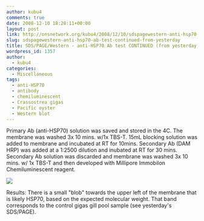 ```yaml
---
author: kubu4
comments: true
date: 2008-12-10 18:28:11+00:00
layout: post
link: http://onsnetwork.org/kubu4/2008/12/10/sdspagewestern-anti-hsp70-ab-test-continued-from-yesterday/
slug: sdspagewestern-anti-hsp70-ab-test-continued-from-yesterday
title: SDS/PAGE/Western - anti-HSP70 Ab test CONTINUED (from yesterday)
wordpress_id: 1357
author:
  - kubu4
categories:
  - Miscellaneous
tags:
  - anti-HSP70
  - antibody
  - chemiluminescent
  - Crassostrea gigas
  - Pacific oyster
  - Western blot
---
```


Primary Ab (anti-HSP70) solution was saved and stored in the 4C. The membrane was washed 3x 10 mins. w/1x TBS-T. 15mL blocking solution was added to membrane and incubated at RT for 10mins. Secondary Ab (DAM HRP) was added at a 1:2500 dilution and inubated at RT for 30 mins. Secondary Ab solution was discarded and membrane was washed 3x 10 mins. w/ 1x TBS-T and then developed with Millipore Immobilon Chemiluminescent reagent.

![](http://eagle.fish.washington.edu/Arabidopsis/Western%20Blots/20081210%20anti-HSP70%2010min.jpg)

Results: There is a small "blob" towards the upper left of the membrane that is likely HSP70, based on the expected molecular weight. That band corresponds to the control gigas gill pool sample (see yesterday's SDS/PAGE).
